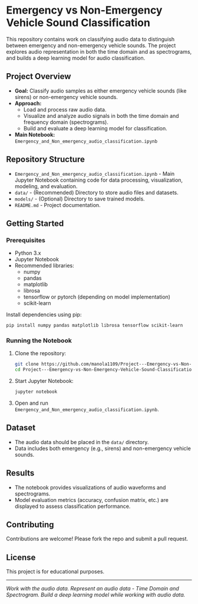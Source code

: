 # Emergency vs Non-Emergency Vehicle Sound Classification

This repository contains work on classifying audio data to distinguish between emergency and non-emergency vehicle sounds. The project explores audio representation in both the time domain and as spectrograms, and builds a deep learning model for audio classification.

## Project Overview

- **Goal:** Classify audio samples as either emergency vehicle sounds (like sirens) or non-emergency vehicle sounds.
- **Approach:** 
  - Load and process raw audio data.
  - Visualize and analyze audio signals in both the time domain and frequency domain (spectrograms).
  - Build and evaluate a deep learning model for classification.
- **Main Notebook:** `Emergency_and_Non_emergency_audio_classification.ipynb`

## Repository Structure

- `Emergency_and_Non_emergency_audio_classification.ipynb` - Main Jupyter Notebook containing code for data processing, visualization, modeling, and evaluation.
- `data/` - (Recommended) Directory to store audio files and datasets.
- `models/` - (Optional) Directory to save trained models.
- `README.md` - Project documentation.

## Getting Started

### Prerequisites

- Python 3.x
- Jupyter Notebook
- Recommended libraries:
  - numpy
  - pandas
  - matplotlib
  - librosa
  - tensorflow or pytorch (depending on model implementation)
  - scikit-learn

Install dependencies using pip:
```bash
pip install numpy pandas matplotlib librosa tensorflow scikit-learn
```

### Running the Notebook

1. Clone the repository:
    ```bash
    git clone https://github.com/manola1109/Project---Emergency-vs-Non-Emergency-Vehicle-Sound-Classification.git
    cd Project---Emergency-vs-Non-Emergency-Vehicle-Sound-Classification
    ```
2. Start Jupyter Notebook:
    ```bash
    jupyter notebook
    ```
3. Open and run `Emergency_and_Non_emergency_audio_classification.ipynb`.

## Dataset

- The audio data should be placed in the `data/` directory.
- Data includes both emergency (e.g., sirens) and non-emergency vehicle sounds.

## Results

- The notebook provides visualizations of audio waveforms and spectrograms.
- Model evaluation metrics (accuracy, confusion matrix, etc.) are displayed to assess classification performance.

## Contributing

Contributions are welcome! Please fork the repo and submit a pull request.

## License

This project is for educational purposes.

---

*Work with the audio data. Represent an audio data - Time Domain and Spectrogram. Build a deep learning model while working with audio data.*
